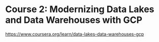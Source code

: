 # Course 2: Modernizing Data Lakes and Data Warehouses with GCP

https://www.coursera.org/learn/data-lakes-data-warehouses-gcp
